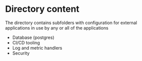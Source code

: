 # Directory content
The directory contains subfolders with configuration for external applications in use by any or all of the applications
- Database (postgres)
- CI/CD tooling
- Log and metric handlers
- Security
